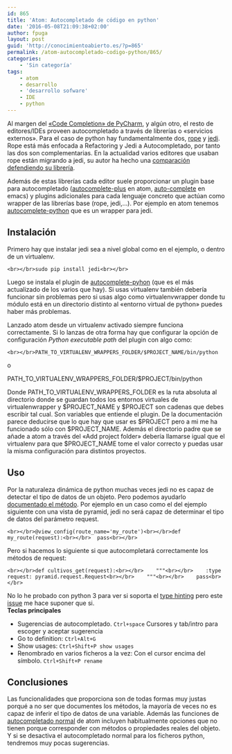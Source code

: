 ```yaml
---
id: 865
title: 'Atom: Autocompletado de código en python'
date: '2016-05-08T21:09:38+02:00'
author: fpuga
layout: post
guid: 'http://conocimientoabierto.es/?p=865'
permalink: /atom-autocompletado-codigo-python/865/
categories:
    - 'Sin categoría'
tags:
    - atom
    - desarrollo
    - 'desarrollo sofware'
    - IDE
    - python
---
```


Al margen del [«Code Completion» de PyCharm](https://confluence.jetbrains.com/display/PYH/Code+completion), y algún otro, el resto de editores/IDEs proveen autocompletado a través de librerías o «servicios externos». Para el caso de python hay fundamentalmente dos, [rope](https://github.com/python-rope/rope) y [jedi](https://jedi.readthedocs.io/en/latest/index.html). Rope está más enfocada a Refactoring y Jedi a Autocompletado, por tanto las dos son complementarias. En la actualidad varios editores que usaban rope están migrando a jedi, su autor ha hecho una [comparación defendiendo su librería](http://jedidjah.ch/code/2013/1/19/why_jedi_not_rope/).

Además de estas librerías cada editor suele proporcionar un plugin base para autocompletado ([autocomplete-plus](https://atom.io/packages/autocomplete-plus) en atom, [auto-complete](http://auto-complete.org/) en emacs) y plugins adicionales para cada lenguaje concreto que actúan como wrapper de las librerías base (rope, jedi,…). Por ejemplo en atom tenemos [autocomplete-python](https://atom.io/packages/autocomplete-python) que es un wrapper para jedi.

## Instalación

Primero hay que instalar jedi sea a nivel global como en el ejemplo, o dentro de un virtualenv.

`<br></br>sudo pip install jedi<br></br>`

Luego se instala el plugin de [autocomplete-pyhon](https://atom.io/packages/autocomplete-python) (que es el más actualizado de los varios que hay). Si usas virtualenv también debería funcionar sin problemas pero si usas algo como virtualenvwrapper donde tu módulo está en un directorio distinto al «entorno virtual de python» puedes haber más problemas.

Lanzado atom desde un virtualenv activado siempre funciona correctamente. Si lo lanzas de otra forma hay que configurar la opción de configuración *Python executable path* del plugin con algo como:

`<br></br>PATH_TO_VIRTUALENV_WRAPPERS_FOLDER/$PROJECT_NAME/bin/python`

o

PATH\_TO\_VIRTUALENV\_WRAPPERS\_FOLDER/$PROJECT/bin/python

Donde PATH\_TO\_VIRTUALENV\_WRAPPERS\_FOLDER es la ruta absoluta al directorio donde se guardan todos los entornos virtuales de virtualenwrapper y $PROJECT\_NAME y $PROJECT son cadenas que debes escribir tal cual. Son variables que entiende el plugin. De la documentación parece deducirse que lo que hay que usar es $PROJECT pero a mi me ha funcionado sólo con $PROJECT\_NAME. Además el directorio padre que se añade a atom a través del «Add project folder» debería llamarse igual que el virtualenv para que $PROJECT\_NAME tome el valor correcto y puedas usar la misma configuración para distintos proyectos.

## Uso

Por la naturaleza dinámica de python muchas veces jedi no es capaz de detectar el tipo de datos de un objeto. Pero podemos ayudarlo [documentado el método](https://jedi.readthedocs.io/en/latest/docs/features.html#recipes). Por ejemplo en un caso como el del ejemplo siguiente con una vista de pyramid, jedi no será capaz de determinar el tipo de datos del parámetro request.

`<br></br>@view_config(route_name='my_route')<br></br>def my_route(request):<br></br>  pass<br></br>`

Pero si hacemos lo siguiente si que autocompletará correctamente los métodos de request:

`<br></br>def cultivos_get(request):<br></br>    """<br></br>    :type request: pyramid.request.Request<br></br>    """<br></br>    pass<br></br>`

No lo he probado con python 3 para ver si soporta el [type hinting](http://blog.jetbrains.com/pycharm/2015/11/python-3-5-type-hinting-in-pycharm-5/) pero este [issue](https://github.com/davidhalter/jedi/pull/661) me hace suponer que si.  
**Teclas principales**

- Sugerencias de autocompletado. `Ctrl+space` Cursores y tab/intro para escoger y aceptar sugerencia
- Go to definition: `Ctrl+Alt+G`
- Show usages: `Ctrl+Shift+P show usages`
- Renombrado en varios ficheros a la vez: Con el cursor encima del símbolo. `Ctrl+Shift+P rename`

## Conclusiones

Las funcionalidades que proporciona son de todas formas muy justas porqué a no ser que documentes los métodos, la mayoría de veces no es capaz de inferir el tipo de datos de una variable. Además las funciones de [autocompletado normal](https://github.com/atom/autocomplete-plus) de atom incluyen habitualmente opciones que no tienen porque corresponder con métodos o propiedades reales del objeto. Y si se desactiva el autocompletado normal para los ficheros python, tendremos muy pocas sugerencias.
